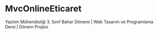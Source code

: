 # MvcOnlineEticaret
 Yazılım Mühendisliği 3. Sınıf Bahar Dönemi | Web Tasarım ve Programlama Dersi | Dönem Projesi
